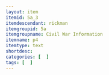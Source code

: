 ```yaml
---
layout: item
itemid: 5a_3
itemdescendant: rickman
itemgroupid: 5a
itemgroupname: Civil War Information
itemname: p4
itemtype: text
shortdesc: 
categories: [  ]
tags: [  ]
---
```








